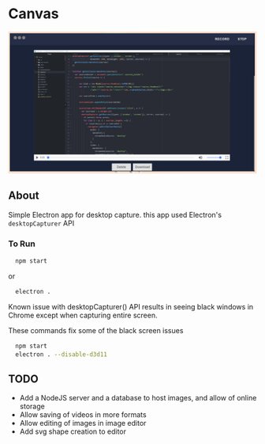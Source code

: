 # Canvas

![Canvas Screenshot](/images/screenshot.png?raw=true "Optional Title")

## About

Simple Electron app for desktop capture.
this app used Electron's ` desktopCapturer ` API

### To Run

```Bash
  npm start
```
or

```Bash
  electron .
```

Known issue with desktopCapturer() API
results in seeing black windows in Chrome
except when capturing entire screen.

These commands fix some of the black screen issues
```Bash
  npm start
  electron . --disable-d3d11
```

## TODO

  * Add a NodeJS server and a database to host images, and allow of online storage
  * Allow saving of videos in more formats
  * Allow editing of images in image editor
  * Add svg shape creation to editor
